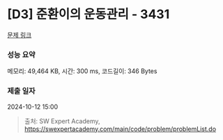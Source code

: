# [D3] 준환이의 운동관리 - 3431 

[문제 링크](https://swexpertacademy.com/main/code/problem/problemDetail.do?contestProbId=AWE_ZXcqAAMDFAV2) 

### 성능 요약

메모리: 49,464 KB, 시간: 300 ms, 코드길이: 346 Bytes

### 제출 일자

2024-10-12 15:00



> 출처: SW Expert Academy, https://swexpertacademy.com/main/code/problem/problemList.do